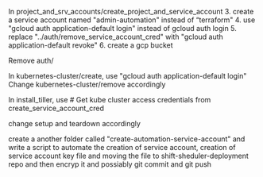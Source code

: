 In project_and_srv_accounts/create_project_and_service_account
3. create a service account named "admin-automation" instead of “terraform"
4. use "gcloud auth application-default login" instead of gcloud auth login 
5. replace "../auth/remove_service_account_cred" with "gcloud auth application-default revoke"
6. create a gcp bucket

Remove auth/

In kubernetes-cluster/create, use "gcloud auth application-default login"
Change kubernetes-cluster/remove accordingly

In install_tiller, use # Get kube cluster access credentials from create_service_account_cred

change setup and teardown accordingly

create a another folder called "create-automation-service-account" and write a script to automate the creation of service account, creation of service account key file and moving the file to shift-sheduler-deployment repo and then encryp it and possiably git commit and git push
